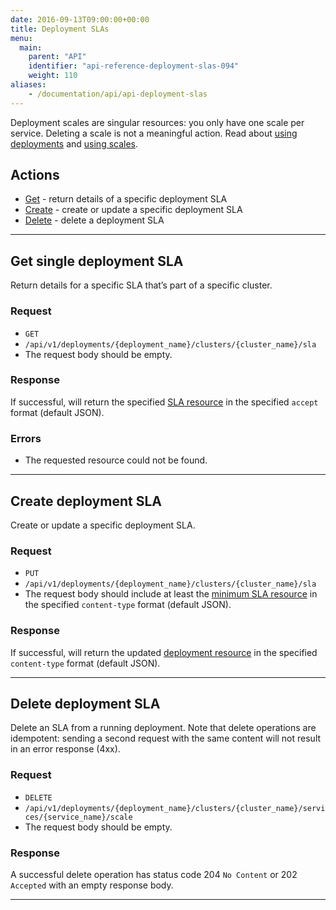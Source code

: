 ```yaml
---
date: 2016-09-13T09:00:00+00:00
title: Deployment SLAs
menu:
  main:
    parent: "API"
    identifier: "api-reference-deployment-slas-094"
    weight: 110
aliases:
    - /documentation/api/api-deployment-slas
---
```

Deployment scales are singular resources: you only have one scale per service. Deleting a scale is not a meaningful action. Read about [using deployments](documentation/using-vamp/deployments/) and [using scales](documentation/using-vamp/blueprints/#scale).

## Actions
 
 * [Get](/documentation/api/v0.9.4/api-deployment-slas/#get-single-deployment-sla) - return details of a specific deployment SLA
 * [Create](/documentation/api/v0.9.4/api-deployment-slas/#create-deployment-sla) - create or update a specific deployment SLA
 * [Delete](/documentation/api/v0.9.4/api-deployment-slas/#delete-deployment-sla) - delete a deployment SLA

--------------

## Get single deployment SLA

Return details for a specific SLA that’s part of a specific cluster.

### Request
* `GET`
* `/api/v1/deployments/{deployment_name}/clusters/{cluster_name}/sla`
* The request body should be empty.

### Response
If successful, will return the specified [SLA resource](/documentation/api/v0.9.4/api-slas/#sla-resource) in the specified `accept` format (default JSON).

### Errors
* The requested resource could not be found.

--------------

## Create deployment SLA

Create or update a specific deployment SLA.

### Request
* `PUT`
* `/api/v1/deployments/{deployment_name}/clusters/{cluster_name}/sla`
* The request body should include at least the [minimum SLA resource](/documentation/api/v0.9.4/api-slas/#sla-resource) in the specified `content-type` format (default JSON). 

### Response
If successful, will return the updated [deployment resource](/documentation/api/v0.9.4/api-deployments/#deployment-resource) in the specified `content-type` format (default JSON). 

--------------

## Delete deployment SLA

Delete an SLA from a running deployment. Note that delete operations are idempotent: sending a second request with the same content will not result in an error response (4xx).

### Request
* `DELETE`
* `/api/v1/deployments/{deployment_name}/clusters/{cluster_name}/services/{service_name}/scale`
* The request body should be empty. 

### Response
A successful delete operation has status code 204 `No Content` or 202 `Accepted` with an empty response body.

--------------